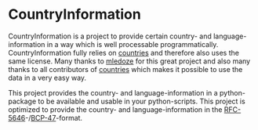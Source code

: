 # CountryInformation

CountryInformation is a project to provide certain country- and language-information in a way which is well processable programmatically.
CountryInformation fully relies on [countries](https://github.com/mledoze/countries) and therefore also uses the same license.
Many thanks to [mledoze](https://github.com/mledoze) for this great project and also many thanks to all contributors of [countries](https://github.com/mledoze/countries) which makes it possible to use the data in a very easy way.

This project provides the country- and language-information in a python-package to be available and usable in your python-scripts.
This project is optimized to provide the country- and language-information in the [RFC-5646](https://datatracker.ietf.org/doc/html/rfc5646)-/[BCP-47](https://developer.mozilla.org/en-US/docs/Glossary/BCP_47_language_tag)-format.
